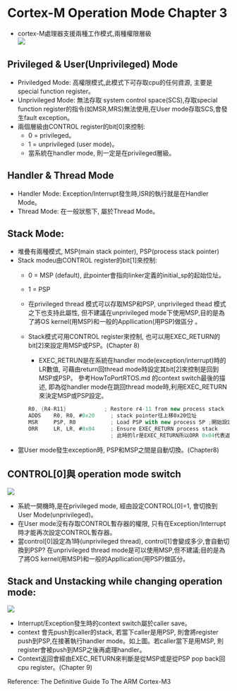 # Cortex-M Operation Mode  Chapter 3  
* cortex-M處理器支援兩種工作模式,兩種權限層級  
![](https://github.com/sammiiT/Study-Report/blob/master/picture/Mode%26Privileged.PNG)

## Privileged & User(Unprivileged) Mode
* Priviledged Mode: 高權限模式,此模式下可存取cpu的任何資源, 主要是special function register。
* Unprivileged Mode: 無法存取 system control space(SCS),存取special function register的指令(如MSR,MRS)無法使用,在User mode存取SCS,會發生fault exception。
* 兩個層級由CONTROL register的bit[0]來控制:  
    * 0 = privileged。  
    * 1 = unprivileged (user mode)。  
    * 當系統在handler mode, 則一定是在privileged層級。


## Handler & Thread Mode  
* Handler Mode: Exception/Interrupt發生時,ISR的執行就是在Handler Mode。  
* Thread Mode: 在一般狀態下, 屬於Thread Mode。

## Stack Mode:  
* 堆疊有兩種模式, MSP(main stack pointer), PSP(process stack pointer)  
* Stack modeu由CONTROL register的bit[1]來控制:  
	*	0 = MSP (default), 此pointer會指向linker定義的initial_sp的起始位址。 
  * 1 = PSP  
  * 在privileged thread 模式可以存取MSP和PSP, unprivileged thead 模式之下也支持此屬性, 但不建議在unprivileged mode下使用MSP,目的是為了將OS kernel(用MSP)和一般的Appllication(用PSP)做區分 。  
  *	Stack模式可用CONTROL register來控制, 也可以用EXEC_RETURN的 bit[2]來設定用MSP或PSP。(Chapter 8)   
	*	EXEC_RETRUN是在系統在handler mode(exception/interrupt)時的LR數值, 可藉由return回thread mode時設定其bit[2]來控制是回到MSP或PSP。 參考HowToPortRTOS.md 的context switch最後的描述, 即為從handler mode在跳回thread mode時,利用EXEC_RETURN來決定MSP或PSP設定。  
			
	```as  
	R0, {R4-R11}      	    ; Restore r4-11 from new process stack  
	ADDS    R0, R0, #0x20     ; stack pointer往上移0x20位址  
	MSR     PSP, R0           ; Load PSP with new process SP ;開始設定新process的stack pointer指向  
	ORR     LR, LR, #0x04     ; Ensure EXEC_RETURN process stack  
	                          ; 此時的lr是EXEC_RETURN所以ORR 0x04代表返回PSP(process stack pointer)
	```
*  當User mode發生exception時, PSP和MSP之間是自動切換。(Chapter8)  
      
## CONTROL[0]與 operation mode switch  
![](https://github.com/sammiiT/Study-Report/blob/master/picture/OperationMode.png)  
*  系統一開機時,是在privileged mode, 經由設定CONTROL[0]=1, 會切換到User Mode(unprivileged)。  
*  在User mode沒有存取CONTROL暫存器的權限, 只有在Exception/Interrupt時才能再次設定CONTROL暫存器。  
*  當control[0]設定為1時(unprivileged thread), control[1]會變成多少,會自動切換到PSP? 在unprivileged thread mode是可以使用MSP,但不建議;目的是為了將OS kernel(用MSP)和一般的Appllication(用PSP)做區分。

## Stack and Unstacking while changing operation mode:  
![](https://github.com/sammiiT/Study-Report/blob/master/picture/Stack%26Unstack.PNG)  
*  Interrupt/Exception發生時的context switch屬於caller save。  
*  context 會先push到caller的stack, 若當下caller是用PSP, 則會將register push到PSP,在接著執行handler mode。如上圖。若caller當下是用MSP, 則register會被push到MSP之後再處理handler。
*  Context返回會經由EXEC_RETURN來判斷是從MSP或是從PSP pop back回cpu register。(Chapter 9)


Reference: The Definitive Guide To The ARM Cortex-M3

